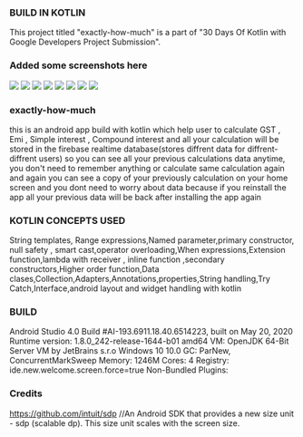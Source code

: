 ### BUILD IN KOTLIN
This project titled "exactly-how-much" is a part of "30 Days Of Kotlin with Google Developers Project Submission".

   
### Added some screenshots here        


![](https://github.com/adityamathur0811/exactly-how-much/blob/master/app_images/1.jpg)
![](https://github.com/adityamathur0811/exactly-how-much/blob/master/app_images/2.jpg)
![](https://github.com/adityamathur0811/exactly-how-much/blob/master/app_images/3.jpg)
![](https://github.com/adityamathur0811/exactly-how-much/blob/master/app_images/4.jpg)
![](https://github.com/adityamathur0811/exactly-how-much/blob/master/app_images/5.jpg)
![](https://github.com/adityamathur0811/exactly-how-much/blob/master/app_images/6.jpg)
![](https://github.com/adityamathur0811/exactly-how-much/blob/master/app_images/7.jpg)
![](https://github.com/adityamathur0811/exactly-how-much/blob/master/app_images/8.jpg)

### exactly-how-much
this is an android app build with kotlin which help user to calculate GST , Emi , Simple interest , Compound interest and all your calculation will be stored in the firebase realtime database(stores diffrent data for diffrent-diffrent users) so you can see all your previous calculations data  anytime, you don't need to remember anything or calculate same calculation again and again you can see a copy of your previously calculation on your home screen  and you dont need to worry about data because if you reinstall the app all your previous data will be back after installing the app again


### KOTLIN CONCEPTS USED
String templates, Range expressions,Named parameter,primary constructor, null safety , smart cast,operator overloading,When expressions,Extension function,lambda with receiver , inline function ,secondary constructors,Higher order function,Data clases,Collection,Adapters,Annotations,properties,String handling,Try Catch,Interface,android layout and widget handling with kotlin 

### BUILD 
Android Studio 4.0
Build #AI-193.6911.18.40.6514223, built on May 20, 2020
Runtime version: 1.8.0_242-release-1644-b01 amd64
VM: OpenJDK 64-Bit Server VM by JetBrains s.r.o
Windows 10 10.0
GC: ParNew, ConcurrentMarkSweep
Memory: 1246M
Cores: 4
Registry: ide.new.welcome.screen.force=true
Non-Bundled Plugins: 

### Credits   
https://github.com/intuit/sdp //An Android SDK that provides a new size unit - sdp (scalable dp). This size unit scales with the screen size.
